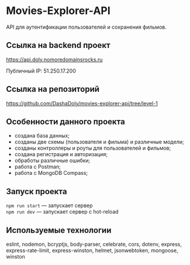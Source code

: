 # Movies-Explorer-API

API для аутентификации пользователей и сохранения фильмов.

## Ссылка на backend проект 
https://api.doly.nomoredomainsrocks.ru

Публичный IP: 51.250.17.200

## Ссылка на репозиторий
https://github.com/DashaDoly/movies-explorer-api/tree/level-1

## Особенности данного проекта

* создана база данных;
* созданы две схемы (пользователя и  фильма) и различные модели; 
* созданы контроллеры и роуты для пользователей и фильмов;
* создана регистрация и авторизация;
* обработы различные ошибки;
* работа с Postman;
* работа с MongoDB Compass;

## Запуск проекта

`npm run start` — запускает сервер   
`npm run dev` — запускает сервер с hot-reload

## Используемые технологии

eslint, nodemon, bcryptjs, body-parser, celebrate, cors, dotenv, express, express-rate-limit, express-winston, helmet, jsonwebtoken, mongoose, winston







